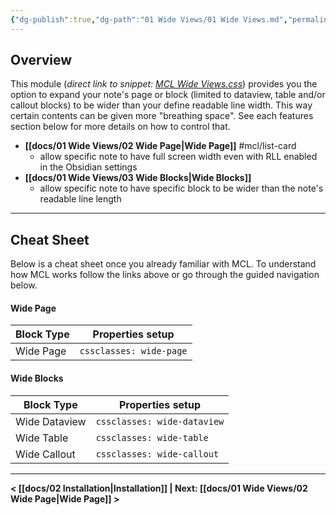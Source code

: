 ```yaml
---
{"dg-publish":true,"dg-path":"01 Wide Views/01 Wide Views.md","permalink":"/01-wide-views/01-wide-views/","title":"Wide Views","noteIcon":""}
---
```


## Overview

This module (*direct link to snippet: [MCL Wide Views.css](https://github.com/efemkay/obsidian-modular-css-layout/blob/main/MCL%20Wide%20Views.css)*) provides you the option to expand your note's page or block (limited to dataview, table and/or callout blocks) to be wider than your define readable line width. This way certain contents can be given more "breathing space". See each features section below for more details on how to control that.

- **[[docs/01 Wide Views/02 Wide Page\|Wide Page]]**  #mcl/list-card
	- allow specific note to have full screen width even with RLL enabled in the Obsidian settings
- **[[docs/01 Wide Views/03 Wide Blocks\|Wide Blocks]]** 
	- allow specific note to have specific block to be wider than the note's readable line length



---

## Cheat Sheet

Below is a cheat sheet once you already familiar with MCL. To understand how MCL works follow the links above or go through the guided navigation below.

#### Wide Page

| Block Type | Properties setup        |
| ---------- | ----------------------- |
| Wide Page  | `cssclasses: wide-page` |

#### Wide Blocks

| Block Type    | Properties setup            |
| ------------- | --------------------------- |
| Wide Dataview | `cssclasses: wide-dataview` |
| Wide Table    | `cssclasses: wide-table`    |
| Wide Callout  | `cssclasses: wide-callout`  |

---

**< [[docs/02 Installation\|Installation]] | Next: [[docs/01 Wide Views/02 Wide Page\|Wide Page]] >** 